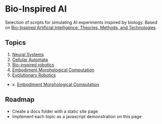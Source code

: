 # Bio-Inspired AI

Selection of scripts for simulating AI experiments inspired by biology. Based on [Bio-Inspired Artificial Intelligence: Theories, Methods, and Technologies](http://dl.acm.org/citation.cfm?id=1457317).


## Topics

1. [Neural Systems](/neural-systems)
2. [Cellular Automata](/cellular-automata)
3. [Bio-inspired robotics](/bio-inspired-robotics)
4. [Embodiment Morphological Computation](/morphological-computation)
6. [Evolutionary Robotics](/evolutionary-robotics)

- x. [Embodiment Morphological Computation](/morphological-computation)

## Roadmap

- Create a docs folder with a static site page
- Implement each topic as a javascript demonstration on this page
